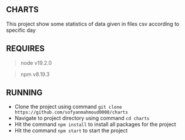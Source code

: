 CHARTS
------

This project show some statistics of data given in files csv according to specific day

## REQUIRES

> node v19.2.0

> npm v8.19.3

## RUNNING

- Clone the project using command `git clone https://github.com/sofyanmahmoud0000/charts`
- Navigate to project directory using command `cd charts`
- Hit the command ```npm install``` to install all packages for the project
- Hit the command ```npm start``` to start the project